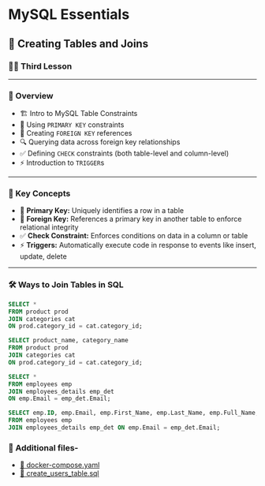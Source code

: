 # MySQL Essentials

## 📘 Creating Tables and Joins  
### 🧑‍🎓 Third Lesson

---

### 🧠 Overview  
- 🏗️ Intro to MySQL Table Constraints  
- 🔑 Using `PRIMARY KEY` constraints  
- 🔗 Creating `FOREIGN KEY` references  
- 🔍 Querying data across foreign key relationships  
- ✅ Defining `CHECK` constraints (both table-level and column-level)  
- ⚡ Introduction to `TRIGGER`s

---

### 🔑 Key Concepts  

- 🔑 **Primary Key:** Uniquely identifies a row in a table  
- 🔗 **Foreign Key:** References a primary key in another table to enforce relational integrity  
- ✅ **Check Constraint:** Enforces conditions on data in a column or table  
- ⚡ **Triggers:** Automatically execute code in response to events like insert, update, delete  

---

### 🛠 Ways to Join Tables in SQL  

```sql
SELECT * 
FROM product prod 
JOIN categories cat 
ON prod.category_id = cat.category_id;
```

```sql
SELECT product_name, category_name
FROM product prod 
JOIN categories cat 
ON prod.category_id = cat.category_id;
```

```sql
SELECT * 
FROM employees emp
JOIN employees_details emp_det
ON emp.Email = emp_det.Email;
```

```sql
SELECT emp.ID, emp.Email, emp.First_Name, emp.Last_Name, emp.Full_Name, emp_det.Marital_Status, emp_det.Age, emp.Birth_Date
FROM employees emp
JOIN employees_details emp_det ON emp.Email = emp_det.Email;
```

### 📁 Additional files-

- [🐳 docker-compose.yaml](docker/docker-compose.yaml)
- [📜 create_users_table.sql](docker/db/create_users_table.sql)
